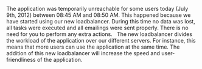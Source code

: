 The application was temporarily unreachable for some users today (July
9th, 2012) between 08:45 AM and 08:50 AM. This happened because we have
started using our new loadbalancer. During this time no data was lost,
all tasks were executed and all emailings were sent properly. There is
no need for you to perform any extra actions.
 
The new loadbalancer divides the workload of the application over our
different servers. For instance, this means that more users can use the
application at the same time. The addition of this new loadbalancer will
increase the speed and user-friendliness of the application.
